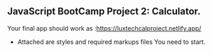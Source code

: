## JavaScript  BootCamp  Project 2: Calculator.

Your final app should work as :https://luxtechcalproject.netlify.app/ 


- Attached are  styles and required markups files You need to start.
